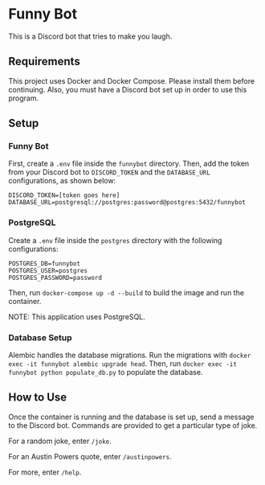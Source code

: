 # Funny Bot
This is a Discord bot that tries to make you laugh.


## Requirements
This project uses Docker and Docker Compose. Please install them before continuing.
Also, you must have a Discord bot set up in order to use this program.


## Setup
### Funny Bot
First, create a ```.env``` file inside the ```funnybot``` directory.
Then, add the token from your Discord bot to ```DISCORD_TOKEN``` and
the ```DATABASE_URL``` configurations, as shown below:
```
DISCORD_TOKEN=[token goes here]
DATABASE_URL=postgresql://postgres:password@postgres:5432/funnybot
```

### PostgreSQL
Create a ```.env``` file inside the ```postgres``` directory with the
following configurations:
```
POSTGRES_DB=funnybot
POSTGRES_USER=postgres
POSTGRES_PASSWORD=password
```

Then, run ```docker-compose up -d --build``` to build the image and run the container.

NOTE: This application uses PostgreSQL.


### Database Setup
Alembic handles the database migrations. Run the migrations with
```docker exec -it funnybot alembic upgrade head```. Then, run ```docker exec -it funnybot python populate_db.py``` to populate the database.


## How to Use
Once the container is running and the database is set up, send a message to the Discord bot. Commands are provided
to get a particular type of joke.

For a random joke, enter ```/joke```.

For an Austin Powers quote, enter ```/austinpowers```.

For more, enter ```/help```.
